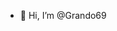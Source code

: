 - 👋 Hi, I’m @Grando69

<!---
Grando69/Grando69 is a ✨ special ✨ repository because its `README.md` (this file) appears on your GitHub profile.
You can click the Preview link to take a look at your changes.
--->
